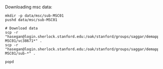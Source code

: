 
Downloading msc data:

    mkdir -p data/msc/sub-MSC01
    pushd data/msc/sub-MSC01

    # Download data
    scp -r "hasegan@login.sherlock.stanford.edu:/oak/stanford/groups/saggar/demapper/data/msc/sub-MSC01/vc38671*" .
    scp -r "hasegan@login.sherlock.stanford.edu:/oak/stanford/groups/saggar/demapper/data/msc/sub-MSC01/sub-*" .

    popd

    